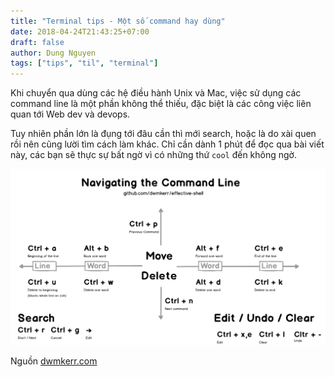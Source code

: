 ```yaml
---
title: "Terminal tips - Một số command hay dùng"
date: 2018-04-24T21:43:25+07:00
draft: false
author: Dung Nguyen
tags: ["tips", "til", "terminal"]
---
```




Khi chuyển qua dùng các hệ điều hành Unix và Mac, việc sử dụng các command line là một phần không thể thiếu, đặc biệt là các công việc liên quan tới Web dev và devops.

Tuy nhiên phần lớn là đụng tới đâu cần thì mới search, hoặc là do xài quen rồi nên cũng lười tìm cách làm khác. Chỉ cần dành 1 phút để đọc qua bài viết này, các bạn sẽ thực sự bất ngờ vì có những thứ `cool` đến không ngờ.



![command line](/img/command-line.png)

Nguồn [dwmkerr.com](https://dwmkerr.com/effective-shell-part-1-navigating-the-command-line/)



